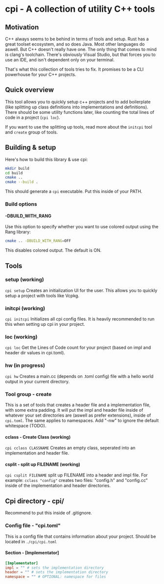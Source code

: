 # cpi - A collection of utility C++ tools
## Motivation

C++ always seems to be behind in terms of tools and setup. Rust has a great toolset ecosystem, and so does Java. Most other languages do aswell. But C++ doesn't really have one. The only thing that comes to mind is clang's toolchain. There's obviously Visual Studio, but that forces you to use an IDE, and isn't dependent only on your terminal.

That's what this collection of tools tries to fix. It promises to be a CLI powerhouse for your C++ projects.
## Quick overview
This tool allows you to quickly setup c++ projects and to add boilerplate (like splitting up class definitions into implementations and definitions). There should be some utility functions later, like counting the total lines of code in a project (`cpi loc`).

If you want to use the splitting up tools, read more about the `initcpi` tool and `create` group of tools.
## Building & setup
Here's how to build this library & use cpi:
```bash
mkdir build
cd build
cmake ..
cmake --build .
```
This should generate a `cpi` executable.
Put this inside of your PATH.
### Build options
#### -DBUILD_WITH_RANG
Use this option to specify whether you want to use colored output using the Rang library:
```bash
cmake .. -DBUILD_WITH_RANG=OFF
```
This disables colored output. The default is ON.
## Tools
### setup (working)
`cpi setup`
Creates an initialization UI for the user. This allows you to quickly setup a project with tools like Vcpkg.

### initcpi (working)
`cpi initcpi`
Initializes all cpi config files.
It is heavily recommended to run this when setting up cpi in your project.

### loc (working)
`cpi loc`
Get the Lines of Code count for your project (based on impl and header dir values in cpi.toml).

### hw (in progress)
`cpi hw`
Creates a main.cc (depends on .toml config) file with a hello world output in your current directory.

### Tool group - create
This is a set of tools that creates a header file and a implementation file, with some extra padding.
It will put the impl and header file inside of whatever your set directories are (aswell as prefer extensions), inside of `cpi.toml`.
The same applies to namespaces. Add "-nw" to ignore the default whitespace (TODO).
#### cclass - Create Class (working)
`cpi cclass CLASSNAME`
Creates an empty class, seperated into an implementation and header file.
#### csplit - split up FILENAME (working)
`cpi csplit FILENAME` 
split up FILENAME into a header and impl file. For example: `cclass "config"` creates two files: "config.h" and "config.cc" inside of the implementation and header directories.
## Cpi directory - cpi/ 
Recommend to put this inside of .gitignore.

### Config file - "cpi.toml"
This is a config file that contains information about your project. Should be located in `./cpi/cpi.toml`
#### Section - \[Implementator]
```toml
[Implementator]
impl = "" # sets the implementation directory
header = "" # sets the implementation directory
namespace = "" # OPTIONAL: namespace for files
```
